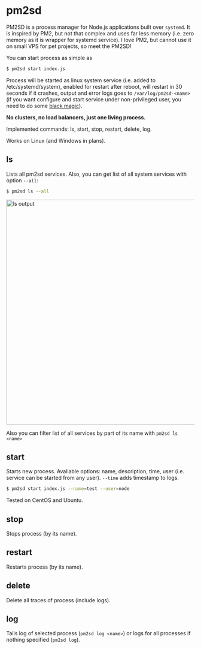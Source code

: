 # pm2sd
PM2SD is a process manager for Node.js applications built over `systemd`. It is inspired by PM2, but not that complex and uses far less memory (i.e. zero memory as it is wrapper for systemd service). I love PM2, but cannot use it on small VPS for pet projects, so meet the PM2SD!

You can start process as simple as

```bash
$ pm2sd start index.js
```

Process will be started as linux system service (i.e. added to /etc/systemd/system), enabled for restart after reboot, will restart in 30 seconds if it crashes, output and error logs goes to `/var/log/pm2sd-<name>` (if you want configure and start service under non-privileged user, you need to do some [black magic](./doc/d-bus-black-magic.md)). 

**No clusters, no load balancers, just one living process.**

Implemented commands: ls, start, stop, restart, delete, log.

Works on Linux (and Windows in plans).

## ls

Lists all pm2sd services. Also, you can get list of all system services with option `--all`:

```bash
$ pm2sd ls --all
```

<img width=600px src="https://raw.githubusercontent.com/artemdudkin/pm2sd/main/doc/ls.png" alt="ls output">

Also you can filter list of all services by part of its name with `pm2sd ls <name>`

## start

Starts new process. Avaliable options: name, description, time, user (i.e. service can be started from any user). 
`--time` adds timestamp to logs.

```bash
$ pm2sd start index.js --name=test --user=node
```
Tested on CentOS and Ubuntu.

## stop

Stops process (by its name).

## restart

Restarts process (by its name).

## delete

Delete all traces of process (include logs).

## log

Tails log of selected process (`pm2sd log <name>`) or logs for all processes if nothing specified (`pm2sd log`).
